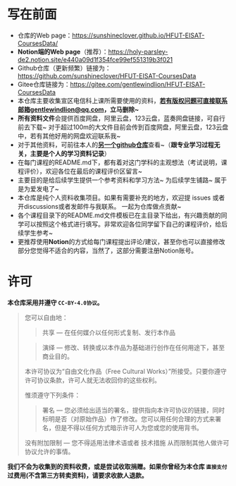 # 写在前面

- 仓库的Web page：https://sunshineclover.github.io/HFUT-EISAT-CoursesData/ 
- **Notion端的Web page**（推荐）：https://holy-parsley-de2.notion.site/e440a09d1f354fce99ef551319b3f021
- Github仓库（更新频繁）链接为：https://github.com/sunshineclover/HFUT-EISAT-CoursesData
- Gitee仓库链接为：https://gitee.com/gentlewindlion/HFUT-EISAT-CoursesData
- 本仓库主要收集宣区电信科上课所需要使用的资料，**若有版权问题可直接联系邮箱gentlewindlion@qq.com，立马删除~**
- **所有资料文件**会提供百度网盘，阿里云盘，123云盘，蓝奏网盘链接，可自行前去下载~ 对于超过100m的大文件目前会传到百度网盘，阿里云盘，123云盘中，若有其他好用的网盘欢迎联系我~ 
- 对于其他资料，可前往本人的[**另一个github仓库**](https://github.com/sunshineclover/Learning)查看~（**跟专业学习过程无关，主要是个人的学习资料记录**）
- 在每门课程的README.md下，都有着对这门学科的主观想法（考试说明，课程评价），欢迎各位在最后的课程评价区留言~
- 主要目的是给后续学生提供一个参考资料和学习方法~ 为后续学生铺路~ 属于是为爱发电了~
- 本仓库是纯个人资料收集项目。如果有需要补充的地方，欢迎提 issues 或者开discussions或者发邮件与我联系。 一起为仓库做点贡献~
- 各个课程目录下的README.md文件模板已在主目录下给出，有兴趣贡献的同学可以按照这个格式进行填写。非常欢迎各位同学留下自己的课程评价，给后续学生参考~
- 更推荐使用**Notion**的方式给每门课程提出评论/建议，甚至你也可以直接修改部分您觉得不适合的内容，当然了，这部分需要注册Notion账号。




# 许可

**本仓库采用并遵守 `CC-BY-4.0协议`。**

>您可以自由地：
>
>> 共享 — 在任何媒介以任何形式复制、发行本作品
>
>> 演绎 — 修改、转换或以本作品为基础进行创作在任何用途下，甚至商业目的。
>
>本许可协议为“自由文化作品（Free Cultural Works）”所接受。只要你遵守许可协议条款，许可人就无法收回你的这些权利。
>
>惟须遵守下列条件：
>
>> 署名 — 您必须给出适当的署名，提供指向本许可协议的链接，同时标明是否（对原始作品）作了修改。您可以用任何合理的方式来署名，但是不得以任何方式暗示许可人为您或您的使用背书。
>
>没有附加限制 — 您不得适用法律术语或者 技术措施 从而限制其他人做许可协议允许的事情。

**我们不会为收集到的资料收费，或是尝试收取捐赠。如果你曾经为本仓库 `直接支付` 过费用(不含第三方转卖资料)，请要求收款人退款。**

